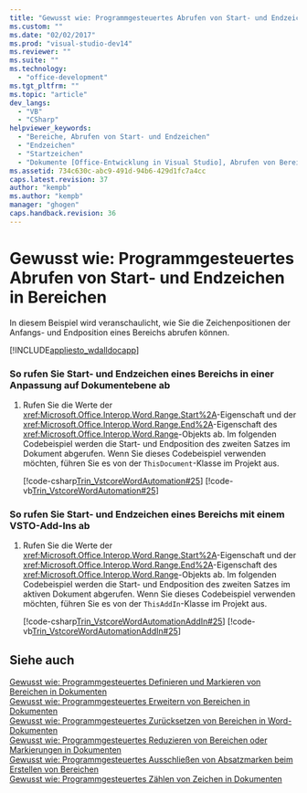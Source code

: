 ```yaml
---
title: "Gewusst wie: Programmgesteuertes Abrufen von Start- und Endzeichen in Bereichen"
ms.custom: ""
ms.date: "02/02/2017"
ms.prod: "visual-studio-dev14"
ms.reviewer: ""
ms.suite: ""
ms.technology: 
  - "office-development"
ms.tgt_pltfrm: ""
ms.topic: "article"
dev_langs: 
  - "VB"
  - "CSharp"
helpviewer_keywords: 
  - "Bereiche, Abrufen von Start- und Endzeichen"
  - "Endzeichen"
  - "Startzeichen"
  - "Dokumente [Office-Entwicklung in Visual Studio], Abrufen von Bereichen"
ms.assetid: 734c630c-abc9-491d-94b6-429d1fc7a4cc
caps.latest.revision: 37
author: "kempb"
ms.author: "kempb"
manager: "ghogen"
caps.handback.revision: 36
---
```

# Gewusst wie: Programmgesteuertes Abrufen von Start- und Endzeichen in Bereichen
  In diesem Beispiel wird veranschaulicht, wie Sie die Zeichenpositionen der Anfangs\- und Endposition eines Bereichs abrufen können.  
  
 [!INCLUDE[appliesto_wdalldocapp](../vsto/includes/appliesto-wdalldocapp-md.md)]  
  
### So rufen Sie Start\- und Endzeichen eines Bereichs in einer Anpassung auf Dokumentebene ab  
  
1.  Rufen Sie die Werte der <xref:Microsoft.Office.Interop.Word.Range.Start%2A>\-Eigenschaft und der <xref:Microsoft.Office.Interop.Word.Range.End%2A>\-Eigenschaft des <xref:Microsoft.Office.Interop.Word.Range>\-Objekts ab. Im folgenden Codebeispiel werden die Start\- und Endposition des zweiten Satzes im Dokument abgerufen. Wenn Sie dieses Codebeispiel verwenden möchten, führen Sie es von der `ThisDocument`\-Klasse im Projekt aus.  
  
     [!code-csharp[Trin_VstcoreWordAutomation#25](../snippets/csharp/VS_Snippets_OfficeSP/Trin_VstcoreWordAutomation/CS/ThisDocument.cs#25)]
     [!code-vb[Trin_VstcoreWordAutomation#25](../snippets/visualbasic/VS_Snippets_OfficeSP/Trin_VstcoreWordAutomation/VB/ThisDocument.vb#25)]  
  
### So rufen Sie Start\- und Endzeichen eines Bereichs mit einem VSTO\-Add\-Ins ab  
  
1.  Rufen Sie die Werte der <xref:Microsoft.Office.Interop.Word.Range.Start%2A>\-Eigenschaft und der <xref:Microsoft.Office.Interop.Word.Range.End%2A>\-Eigenschaft des <xref:Microsoft.Office.Interop.Word.Range>\-Objekts ab. Im folgenden Codebeispiel werden die Start\- und Endposition des zweiten Satzes im aktiven Dokument abgerufen. Wenn Sie dieses Codebeispiel verwenden möchten, führen Sie es von der `ThisAddIn`\-Klasse im Projekt aus.  
  
     [!code-csharp[Trin_VstcoreWordAutomationAddIn#25](../snippets/csharp/VS_Snippets_OfficeSP/Trin_VstcoreWordAutomationAddIn/CS/ThisAddIn.cs#25)]
     [!code-vb[Trin_VstcoreWordAutomationAddIn#25](../snippets/visualbasic/VS_Snippets_OfficeSP/Trin_VstcoreWordAutomationAddIn/VB/ThisAddIn.vb#25)]  
  
## Siehe auch  
 [Gewusst wie: Programmgesteuertes Definieren und Markieren von Bereichen in Dokumenten](../vsto/how-to-programmatically-define-and-select-ranges-in-documents.md)   
 [Gewusst wie: Programmgesteuertes Erweitern von Bereichen in Dokumenten](../vsto/how-to-programmatically-extend-ranges-in-documents.md)   
 [Gewusst wie: Programmgesteuertes Zurücksetzen von Bereichen in Word-Dokumenten](../vsto/how-to-programmatically-reset-ranges-in-word-documents.md)   
 [Gewusst wie: Programmgesteuertes Reduzieren von Bereichen oder Markierungen in Dokumenten](../vsto/how-to-programmatically-collapse-ranges-or-selections-in-documents.md)   
 [Gewusst wie: Programmgesteuertes Ausschließen von Absatzmarken beim Erstellen von Bereichen](../vsto/how-to-programmatically-exclude-paragraph-marks-when-creating-ranges.md)   
 [Gewusst wie: Programmgesteuertes Zählen von Zeichen in Dokumenten](../vsto/how-to-programmatically-count-characters-in-documents.md)  
  
  